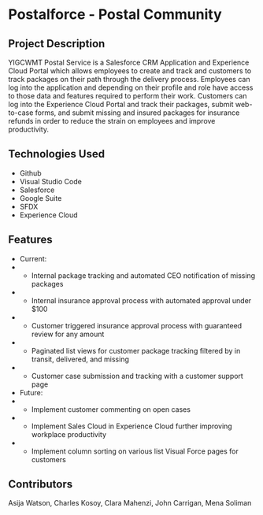 # Postalforce - Postal Community

## Project Description

YIGCWMT Postal Service is a Salesforce CRM Application and Experience Cloud Portal which allows employees to create and track and customers to track packages on their path through the delivery process. Employees can log into the application and depending on their profile and role have access to those data and features required to perform their work. Customers can log into the Experience Cloud Portal and track their packages, submit web-to-case forms, and submit missing and insured packages for insurance refunds in order to reduce the strain on employees and improve productivity.

## Technologies Used

* Github
* Visual Studio Code
* Salesforce
* Google Suite
* SFDX
* Experience Cloud

## Features
  * Current:
  * - Internal package tracking and automated CEO notification of missing packages
  * - Internal insurance approval process with automated approval under $100
  * - Customer triggered insurance approval process with guaranteed review for any amount
  * - Paginated list views for customer package tracking filtered by in transit, delivered, and missing
  * - Customer case submission and tracking with a customer support page
  * Future:
  * - Implement customer commenting on open cases
  * - Implement Sales Cloud in Experience Cloud further improving workplace productivity
  * - Implement column sorting on various list Visual Force pages for customers

## Contributors
Asija Watson, Charles Kosoy, Clara Mahenzi, John Carrigan, Mena Soliman
